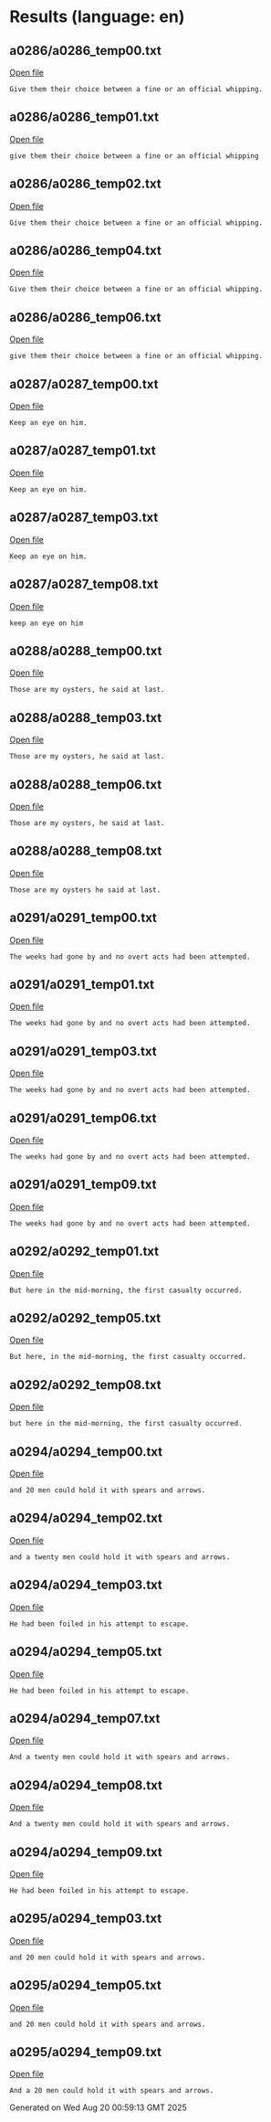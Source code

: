 # Results (language: en)

## a0286/a0286_temp00.txt

[Open file](results/transcripts/a0286/a0286_temp00.txt)

```
Give them their choice between a fine or an official whipping.

```

## a0286/a0286_temp01.txt

[Open file](results/transcripts/a0286/a0286_temp01.txt)

```
give them their choice between a fine or an official whipping

```

## a0286/a0286_temp02.txt

[Open file](results/transcripts/a0286/a0286_temp02.txt)

```
Give them their choice between a fine or an official whipping.

```

## a0286/a0286_temp04.txt

[Open file](results/transcripts/a0286/a0286_temp04.txt)

```
Give them their choice between a fine or an official whipping.

```

## a0286/a0286_temp06.txt

[Open file](results/transcripts/a0286/a0286_temp06.txt)

```
give them their choice between a fine or an official whipping.

```

## a0287/a0287_temp00.txt

[Open file](results/transcripts/a0287/a0287_temp00.txt)

```
Keep an eye on him.

```

## a0287/a0287_temp01.txt

[Open file](results/transcripts/a0287/a0287_temp01.txt)

```
Keep an eye on him.

```

## a0287/a0287_temp03.txt

[Open file](results/transcripts/a0287/a0287_temp03.txt)

```
Keep an eye on him.

```

## a0287/a0287_temp08.txt

[Open file](results/transcripts/a0287/a0287_temp08.txt)

```
keep an eye on him

```

## a0288/a0288_temp00.txt

[Open file](results/transcripts/a0288/a0288_temp00.txt)

```
Those are my oysters, he said at last.

```

## a0288/a0288_temp03.txt

[Open file](results/transcripts/a0288/a0288_temp03.txt)

```
Those are my oysters, he said at last.

```

## a0288/a0288_temp06.txt

[Open file](results/transcripts/a0288/a0288_temp06.txt)

```
Those are my oysters, he said at last.

```

## a0288/a0288_temp08.txt

[Open file](results/transcripts/a0288/a0288_temp08.txt)

```
Those are my oysters he said at last.

```

## a0291/a0291_temp00.txt

[Open file](results/transcripts/a0291/a0291_temp00.txt)

```
The weeks had gone by and no overt acts had been attempted.

```

## a0291/a0291_temp01.txt

[Open file](results/transcripts/a0291/a0291_temp01.txt)

```
The weeks had gone by and no overt acts had been attempted.

```

## a0291/a0291_temp03.txt

[Open file](results/transcripts/a0291/a0291_temp03.txt)

```
The weeks had gone by and no overt acts had been attempted.

```

## a0291/a0291_temp06.txt

[Open file](results/transcripts/a0291/a0291_temp06.txt)

```
The weeks had gone by and no overt acts had been attempted.

```

## a0291/a0291_temp09.txt

[Open file](results/transcripts/a0291/a0291_temp09.txt)

```
The weeks had gone by and no overt acts had been attempted.

```

## a0292/a0292_temp01.txt

[Open file](results/transcripts/a0292/a0292_temp01.txt)

```
But here in the mid-morning, the first casualty occurred.

```

## a0292/a0292_temp05.txt

[Open file](results/transcripts/a0292/a0292_temp05.txt)

```
But here, in the mid-morning, the first casualty occurred.

```

## a0292/a0292_temp08.txt

[Open file](results/transcripts/a0292/a0292_temp08.txt)

```
but here in the mid-morning, the first casualty occurred.

```

## a0294/a0294_temp00.txt

[Open file](results/transcripts/a0294/a0294_temp00.txt)

```
and 20 men could hold it with spears and arrows.

```

## a0294/a0294_temp02.txt

[Open file](results/transcripts/a0294/a0294_temp02.txt)

```
and a twenty men could hold it with spears and arrows.

```

## a0294/a0294_temp03.txt

[Open file](results/transcripts/a0294/a0294_temp03.txt)

```
He had been foiled in his attempt to escape.

```

## a0294/a0294_temp05.txt

[Open file](results/transcripts/a0294/a0294_temp05.txt)

```
He had been foiled in his attempt to escape.

```

## a0294/a0294_temp07.txt

[Open file](results/transcripts/a0294/a0294_temp07.txt)

```
And a twenty men could hold it with spears and arrows.

```

## a0294/a0294_temp08.txt

[Open file](results/transcripts/a0294/a0294_temp08.txt)

```
And a twenty men could hold it with spears and arrows.

```

## a0294/a0294_temp09.txt

[Open file](results/transcripts/a0294/a0294_temp09.txt)

```
He had been foiled in his attempt to escape.

```

## a0295/a0294_temp03.txt

[Open file](results/transcripts/a0295/a0294_temp03.txt)

```
and 20 men could hold it with spears and arrows.

```

## a0295/a0294_temp05.txt

[Open file](results/transcripts/a0295/a0294_temp05.txt)

```
and 20 men could hold it with spears and arrows.

```

## a0295/a0294_temp09.txt

[Open file](results/transcripts/a0295/a0294_temp09.txt)

```
And a 20 men could hold it with spears and arrows.

```

Generated on Wed Aug 20 00:59:13 GMT 2025
